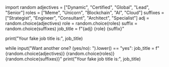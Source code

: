 import random
adjectives = ["Dynamic", "Certified", "Global", "Lead", "Senior"]
roles = ["Meme", "Unicorn", "Blockchain", "AI", "Cloud"]
suffixes = ["Strategist", "Engineer", "Consultant", "Architect", "Specialist"]
adj = random.choice(adjectives)
role = random.choice(roles)
suffix = random.choice(suffixes)
job_title = f"{adj} {role} {suffix}"

print("Your fake job title is:", job_title)

while input("Want another one? (yes/no): ").lower() == "yes":
    job_title = f"{random.choice(adjectives)} {random.choice(roles)} {random.choice(suffixes)}"
    print("Your fake job title is:", job_title)
